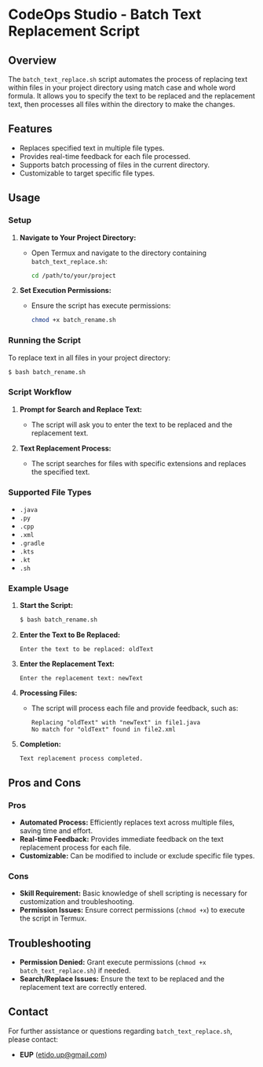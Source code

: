 # CodeOps Studio - Batch Text Replacement Script

## Overview

The `batch_text_replace.sh` script automates the process of replacing text within files in your project directory using match case and whole word formula. It allows you to specify the text to be replaced and the replacement text, then processes all files within the directory to make the changes.

## Features

- Replaces specified text in multiple file types.
- Provides real-time feedback for each file processed.
- Supports batch processing of files in the current directory.
- Customizable to target specific file types.

## Usage

### Setup

1. **Navigate to Your Project Directory:**
   - Open Termux and navigate to the directory containing `batch_text_replace.sh`:
     ```sh
     cd /path/to/your/project
     ```

2. **Set Execution Permissions:**
   - Ensure the script has execute permissions:
     ```sh
     chmod +x batch_rename.sh
     ```

### Running the Script

To replace text in all files in your project directory:

```sh
$ bash batch_rename.sh
```

### Script Workflow

1. **Prompt for Search and Replace Text:**
   - The script will ask you to enter the text to be replaced and the replacement text.

2. **Text Replacement Process:**
   - The script searches for files with specific extensions and replaces the specified text.

### Supported File Types

- `.java`
- `.py`
- `.cpp`
- `.xml`
- `.gradle`
- `.kts`
- `.kt`
- `.sh`

### Example Usage

1. **Start the Script:**
   ```sh
   $ bash batch_rename.sh
   ```

2. **Enter the Text to Be Replaced:**
   ```
   Enter the text to be replaced: oldText
   ```

3. **Enter the Replacement Text:**
   ```
   Enter the replacement text: newText
   ```

4. **Processing Files:**
   - The script will process each file and provide feedback, such as:
     ```
     Replacing "oldText" with "newText" in file1.java
     No match for "oldText" found in file2.xml
     ```

5. **Completion:**
   ```
   Text replacement process completed.
   ```

## Pros and Cons

### Pros

- **Automated Process:** Efficiently replaces text across multiple files, saving time and effort.
- **Real-time Feedback:** Provides immediate feedback on the text replacement process for each file.
- **Customizable:** Can be modified to include or exclude specific file types.

### Cons

- **Skill Requirement:** Basic knowledge of shell scripting is necessary for customization and troubleshooting.
- **Permission Issues:** Ensure correct permissions (`chmod +x`) to execute the script in Termux.

## Troubleshooting

- **Permission Denied:** Grant execute permissions (`chmod +x batch_text_replace.sh`) if needed.
- **Search/Replace Issues:** Ensure the text to be replaced and the replacement text are correctly entered.

## Contact

For further assistance or questions regarding `batch_text_replace.sh`, please contact:

- **EUP** (etido.up@gmail.com)